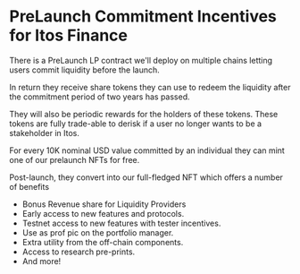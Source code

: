 # PreLaunch Commitment Incentives for Itos Finance

There is a PreLaunch LP contract we'll deploy on multiple chains letting users commit liquidity before the launch.

In return they receive share tokens they can use to redeem the liquidity after the commitment period of two years has passed.

They will also be periodic rewards for the holders of these tokens. These tokens are fully trade-able to derisk if a user no longer wants to be a stakeholder in Itos.

For every 10K nominal USD value committed by an individual they can mint one of our prelaunch NFTs for free.

Post-launch, they convert into our full-fledged NFT which offers a number of benefits
- Bonus Revenue share for Liquidity Providers
- Early access to new features and protocols.
- Testnet access to new features with tester incentives.
- Use as prof pic on the portfolio manager.
- Extra utility from the off-chain components.
- Access to research pre-prints.
- And more!